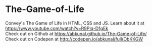 # The-Game-of-Life  

Convey's The Game of Life in HTML, CSS and JS. Learn about it at https://www.youtube.com/watch?v=R9Plq-D1gEk  
Check out on Github at https://abkunal.github.io/The-Game-of-Life/  
Check out on Codepen at http://codepen.io/abkunal/full/ObKKGW  
